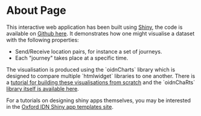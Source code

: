 <h1>About Page</h1>

<p>
This interactive web application has been built using <a href=http://www.shiny.rstudio.com target="_blank">Shiny</a>, the code is available on <a href="https://github.com/ox-it/OxfordIDN_Shiny-App-Templates" target="_blank">Github here</a>. It demonstrates how one might visualise a dataset with the following properties:
</p>

<ul>
<li>Send/Receive location pairs, for instance a set of journeys.</li>
<li>Each "journey" takes place at a specific time.</li>
</ul>

<p>
The visualisation is produced using the `oidnCharts` library which is designed to compare multiple `htmlwidget` libraries to one another. There is a <a href="http://ox-it.github.io/OxfordIDN_htmlwidgets/geovis/Geolines/" target="_blank">tutorial for building these visualisations from scratch</a> and the `oidnChaRts` <a href="https://github.com/ox-it/oidnChaRts" target="_blank">library itself is available here</a>.
</p>

<p>
For a tutorials on designing shiny apps themselves, you may be interested in the <a href="https://ox-it.github.io/OxfordIDN_Shiny-App-Templates/" target="_blank">Oxford IDN Shiny app templates site</a>.
</p>
